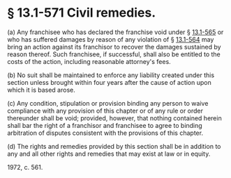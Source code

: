 # § 13.1-571 Civil remedies.

<p>(a) Any franchisee who has declared the franchise void under § <a href='http://law.lis.virginia.gov/vacode/13.1-565/'>13.1-565</a> or who has suffered damages by reason of any violation of § <a href='http://law.lis.virginia.gov/vacode/13.1-564/'>13.1-564</a> may bring an action against its franchisor to recover the damages sustained by reason thereof. Such franchisee, if successful, shall also be entitled to the costs of the action, including reasonable attorney's fees.</p><p>(b) No suit shall be maintained to enforce any liability created under this section unless brought within four years after the cause of action upon which it is based arose.</p><p>(c) Any condition, stipulation or provision binding any person to waive compliance with any provision of this chapter or of any rule or order thereunder shall be void; provided, however, that nothing contained herein shall bar the right of a franchisor and franchisee to agree to binding arbitration of disputes consistent with the provisions of this chapter.</p><p>(d) The rights and remedies provided by this section shall be in addition to any and all other rights and remedies that may exist at law or in equity.</p><p>1972, c. 561.</p>